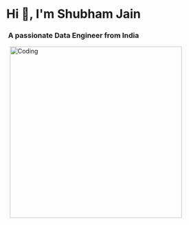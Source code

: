 <h1 align="center">Hi 👋, I'm Shubham Jain</h1>
<h3 align="center">A passionate Data Engineer from India</h3>
<img align="right" alt="Coding" width="400" src="https://i.pinimg.com/originals/81/17/8b/81178b47a8598f0c81c4799f2cdd4057.gif">
